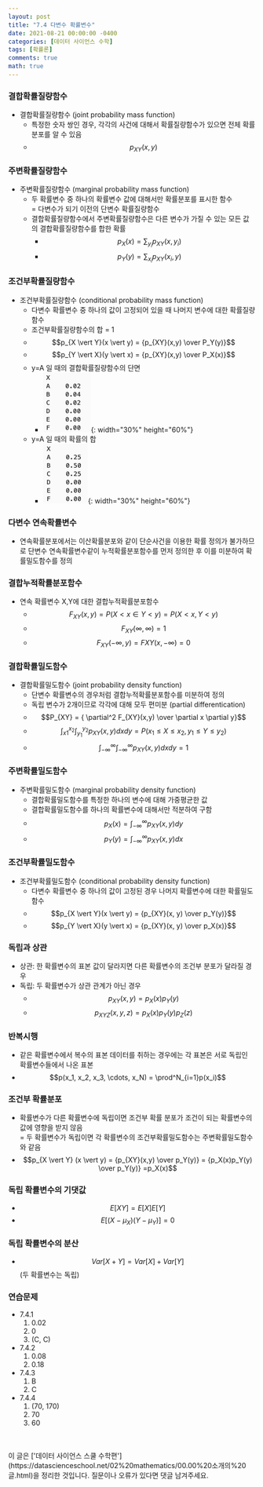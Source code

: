 ```yaml
---
layout: post
title: "7.4 다변수 확률변수"
date: 2021-08-21 00:00:00 -0400
categories: [데이터 사이언스 수학]
tags: [확률론]
comments: true
math: true
---
```


### 결합확률질량함수
- 결합확률질량함수 (joint probability mass function)
    - 특정한 숫자 쌍인 경우, 각각의 사건에 대해서 확률질량함수가 있으면 전체 확률분포를 알 수 있음
    - $$p_{XY}(x, y)$$ 

### 주변확률질량함수
- 주변확률질량함수 (marginal probability mass function)
    - 두 확률변수 중 하나의 확률변수 값에 대해서만 확률분포를 표시한 함수<br/>
    = 다변수가 되기 이전의 단변수 확률질량함수
    - 결합확률질량함수에서 주변확률질량함수은 다른 변수가 가질 수 있는 모든 값의 결합확률질량함수를 합한 확률
        - $$p_X(x) = \sum_{y_i} p_{XY}(x, y_i)$$
        - $$p_Y(y) = \sum_{x_i} p_{XY}(x_i, y)$$

### 조건부확률질량함수
- 조건부확률질량함수 (conditional probability mass function)
    - 다변수 확률변수 중 하나의 값이 고정되어 있을 때 나머지 변수에 대한 확률질량함수
    - 조건부확률질량함수의 합 = 1
    - $$p_{X \vert Y}(x \vert y) = {p_{XY}(x,y) \over P_Y(y)}$$
    - $$p_{Y \vert X}(y \vert x) = {p_{XY}(x,y) \over P_X(x)}$$
    - y=A 일 때의 결합확률질량함수의 단면
        - ![1](/images/linearalgebra/7_4/1.png){: width="30%" height="60%"}
    - y=A 일 때의 확률의 합
        - ![2](/images/linearalgebra/7_4/2.png){: width="30%" height="60%"}

### 다변수 연속확률변수
- 연속확률분포에서는 이산확률분포와 같이 단순사건을 이용한 확률 정의가 불가하므로 단변수 연속확률변수같이 누적확률분포함수를 먼저 정의한 후 이를 미분하여 확률밀도함수를 정의

### 결합누적확률분포함수
- 연속 확률변수 X,Y에 대한 결합누적확률분포함수
    - $$F_{XY}(x,y) = P({X < x} \in {Y < y}) = P({X < x, Y < y})$$
    - $$F_{XY}(\infty, \infty) = 1$$
    - $$F_{XY}(-\infty, y) = F{XY}(x, -\infty) = 0$$

### 결합확률밀도함수
- 결합확률밀도함수 (joint probability density function) 
    - 단변수 확률변수의 경우처럼 결합누적확률분포함수를 미분하여 정의
    - 독립 변수가 2개이므로 각각에 대해 모두 편미분 (partial differentication)
    - $$P_{XY} = { \partial^2 F_{XY}(x,y) \over \partial x \partial y}$$
    - $$\int^{x_2}_{x1} \int^{y_2}_{y_1} p_{XY}(x,y)dxdy = P({x_1 \leq X \leq x_2, y_1 \leq Y \leq y_2})$$
    - $$\int^{\infty}_{-\infty} \int^{\infty}_{-\infty} p_{XY}(x,y)dxdy = 1$$

### 주변확률밀도함수
- 주변확률밀도함수 (marginal probability density function)
    - 결합확률밀도함수를 특정한 하나의 변수에 대해 가중평균한 값
    - 결합확률밀도함수를 하나의 확률변수에 대해서만 적분하여 구함
    - $$p_X(x) = \int^{\infty}_{-\infty}p_{XY}(x, y)dy$$
    - $$p_Y(y) = \int^{\infty}_{-\infty}p_{XY}(x, y)dx$$

### 조건부확률밀도함수
- 조건부확률밀도함수 (conditional probability density function)
    - 다변수 확률변수 중 하나의 값이 고정된 경우 나머지 확률변수에 대한 확률밀도함수
    - $$p_{X \vert Y}(x \vert y) = {p_{XY}(x, y) \over p_Y(y)}$$
    - $$p_{Y \vert X}(y \vert x) = {p_{XY}(x, y) \over p_X(x)}$$

### 독립과 상관
- 상관: 한 확률변수의 표본 값이 달라지면 다른 확률변수의 조건부 분포가 달라질 경우
- 독립: 두 확률변수가 상관 관계가 아닌 경우
    - $$p_{XY}(x,y) = p_X(x)p_Y(y)$$ 
    - $$p_{XYZ}(x,y,z) = p_X(x)p_Y(y)p_Z(z)$$

### 반복시행
- 같은 확률변수에서 복수의 표본 데이터를 취하는 경우에는 각 표본은 서로 독립인 확률변수들에서 나온 표본
- $$p(x_1, x_2, x_3, \cdots, x_N) = \prod^N_{i=1}p(x_i)$$

### 조건부 확률분포
- 확률변수가 다른 확률변수에 독립이면 조건부 확률 분포가 조건이 되는 확률변수의 값에 영향을 받지 않음 <br/>
= 두 확률변수가 독립이면 각 확률변수의 조건부확률밀도함수는 주변확률밀도함수와 같음
- $$p_{X \vert Y} (x \vert y) = {p_{XY}(x,y) \over p_Y(y)} = {p_X(x)p_Y(y) \over p_Y(y)} =p_X(x)$$

### 독립 확률변수의 기댓값
- $$E[ XY ] = E[X]E[Y]$$
- $$E[ (X-\mu_X)(Y-\mu_Y) ] = 0$$

### 독립 확률변수의 분산
- $$Var[ X+Y ] = Var[ X ] + Var[ Y ]$$ (두 확률변수는 독립)

### 연습문제
- 7.4.1
    1. 0.02
    2. 0
    3. (C, C)
- 7.4.2
    1. 0.08
    2. 0.18
- 7.4.3
    1.  B
    2.  C
- 7.4.4
    1. (70, 170)
    2. 70
    3. 60

<br/>
<br/>
이 글은 ['데이터 사이언스 스쿨 수학편'](https://datascienceschool.net/02%20mathematics/00.00%20소개의%20글.html)을 정리한 것입니다.
질문이나 오류가 있다면 댓글 남겨주세요.